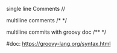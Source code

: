 single line Comments //

multiline comments
 /*
 */
 
 
 multiline commits with groovy doc
 /**
 */
 
 
 #doc: https://groovy-lang.org/syntax.html
